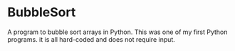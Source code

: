 # BubbleSort
A program to bubble sort arrays in Python.
This was one of my first Python programs. it is all hard-coded and does not require input.
